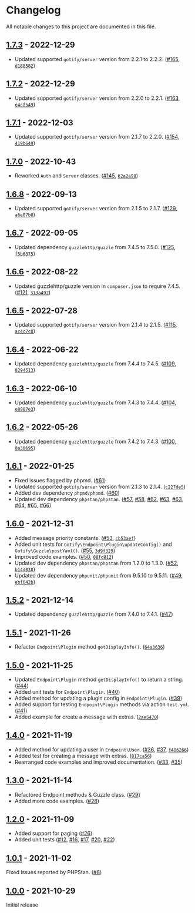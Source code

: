 # Changelog

All notable changes to this project are documented in this file.

## [1.7.3](https://github.com/VerifiedJoseph/gotify-api-php/releases/tag/v1.7.3) - 2022-12-29

* Updated supported `gotify/server` version from 2.2.1 to 2.2.2. ([#165](https://github.com/VerifiedJoseph/gotify-api-php/pull/165), [`d188582`](https://github.com/VerifiedJoseph/gotify-api-php/commit/d188582e38a4b52eb0b2087db73b5d940ce66dc1))

## [1.7.2](https://github.com/VerifiedJoseph/gotify-api-php/releases/tag/v1.7.2) - 2022-12-29

* Updated supported `gotify/server` version from 2.2.0 to 2.2.1. ([#163](https://github.com/VerifiedJoseph/gotify-api-php/pull/163), [`e4cf549`](https://github.com/VerifiedJoseph/gotify-api-php/commit/e4cf5491f85bd0363b579b88673cc640ae49cc4f))

## [1.7.1](https://github.com/VerifiedJoseph/gotify-api-php/releases/tag/v1.7.1) - 2022-12-03

* Updated supported `gotify/server` version from 2.1.7 to 2.2.0. ([#154](https://github.com/VerifiedJoseph/gotify-api-php/pull/154), [`419b649`](https://github.com/VerifiedJoseph/gotify-api-php/commit/419b6499b2d878e7d6ed80110a7d57de5c1ce01a))

## [1.7.0](https://github.com/VerifiedJoseph/gotify-api-php/releases/tag/v1.7.0) - 2022-10-43

* Reworked `Auth` and `Server` classes. ([#145](https://github.com/VerifiedJoseph/gotify-api-php/pull/145), [`62a2a98`](https://github.com/VerifiedJoseph/gotify-api-php/commit/62a2a98be18b976c1aa5ce1a864ca5fec61e76ca))

## [1.6.8](https://github.com/VerifiedJoseph/gotify-api-php/releases/tag/v1.6.8) - 2022-09-13

* Updated supported `gotify/server` version from 2.1.5 to 2.1.7. ([#129](https://github.com/VerifiedJoseph/gotify-api-php/pull/129), [`a6e07b0`](https://github.com/VerifiedJoseph/gotify-api-php/commit/a6e07b0ca7862dfa68382e43cde8dcdb5a72ca3c))

## [1.6.7](https://github.com/VerifiedJoseph/gotify-api-php/releases/tag/v1.6.7) - 2022-09-05

* Updated dependency `guzzlehttp/guzzle` from 7.4.5 to 7.5.0. ([#125](https://github.com/VerifiedJoseph/gotify-api-php/pull/125), [`f5b6375`](https://github.com/VerifiedJoseph/gotify-api-php/commit/f5b63756e3e02de74813aea16ef40712f2ac6ece))

## [1.6.6](https://github.com/VerifiedJoseph/gotify-api-php/releases/tag/v1.6.6) - 2022-08-22

* Updated guzzlehttp/guzzle version in `composer.json` to require 7.4.5. ([#121](https://github.com/VerifiedJoseph/gotify-api-php/pull/121), [`313a492`](https://github.com/VerifiedJoseph/gotify-api-php/commit/313a49244d57832ed89d61394a602a566d8645b5))

## [1.6.5](https://github.com/VerifiedJoseph/gotify-api-php/releases/tag/v1.6.5) - 2022-07-28

* Updated supported `gotify/server` version from 2.1.4 to 2.1.5. ([#115](https://github.com/VerifiedJoseph/gotify-api-php/pull/115), [`ac4c7c8`](https://github.com/VerifiedJoseph/gotify-api-php/commit/ac4c7c807de09910bdea21faa8738101209be623))

## [1.6.4](https://github.com/VerifiedJoseph/gotify-api-php/releases/tag/v1.6.4) - 2022-06-22

* Updated dependency `guzzlehttp/guzzle` from 7.4.4 to 7.4.5. ([#109](https://github.com/VerifiedJoseph/gotify-api-php/pull/109), [`8294513`](https://github.com/VerifiedJoseph/gotify-api-php/commit/8294513ed3c229797ca2e42fc88ef53041c0e4c5))

## [1.6.3](https://github.com/VerifiedJoseph/gotify-api-php/releases/tag/v1.6.3) - 2022-06-10

* Updated dependency `guzzlehttp/guzzle` from 7.4.3 to 7.4.4. ([#104](https://github.com/VerifiedJoseph/gotify-api-php/pull/104), [`e8987e3`](https://github.com/VerifiedJoseph/gotify-api-php/commit/e8987e302c5183f910955754f11674b45fdad49b))

## [1.6.2](https://github.com/VerifiedJoseph/gotify-api-php/releases/tag/v1.6.2) - 2022-05-26

* Updated dependency `guzzlehttp/guzzle` from 7.4.2 to 7.4.3. ([#100](https://github.com/VerifiedJoseph/gotify-api-php/pull/100), [`0a36695`](https://github.com/VerifiedJoseph/gotify-api-php/commit/0a366954f8530b19ab3a75b5a4df16dccfc24ed2))

## [1.6.1](https://github.com/VerifiedJoseph/gotify-api-php/releases/tag/v1.6.1) - 2022-01-25

* Fixed issues flagged by phpmd. ([#61](https://github.com/VerifiedJoseph/gotify-api-php/pull/61))
* Updated supported `gotify/server` version from 2.1.3 to 2.1.4. ([`c227de5`](https://github.com/VerifiedJoseph/gotify-api-php/commit/c227de574ee36380e4d01bd33f6f40f7005cb424))
* Added dev dependency `phpmd/phpmd`. ([#60](https://github.com/VerifiedJoseph/gotify-api-php/pull/60))
* Updated dev dependency `phpstan/phpstan`.  ([#57](https://github.com/VerifiedJoseph/gotify-api-php/pull/57), [#58](https://github.com/VerifiedJoseph/gotify-api-php/pull/58), [#62](https://github.com/VerifiedJoseph/gotify-api-php/pull/62), [#63](https://github.com/VerifiedJoseph/gotify-api-php/pull/63), [#63](https://github.com/VerifiedJoseph/gotify-api-php/pull/63), [#64](https://github.com/VerifiedJoseph/gotify-api-php/pull/64), [#65](https://github.com/VerifiedJoseph/gotify-api-php/pull/65), [#66](https://github.com/VerifiedJoseph/gotify-api-php/pull/66))

## [1.6.0](https://github.com/VerifiedJoseph/gotify-api-php/releases/tag/v1.6.0) - 2021-12-31

* Added message priority constants. ([#53](https://github.com/VerifiedJoseph/gotify-api-php/pull/53), [`cb53aef`](https://github.com/VerifiedJoseph/gotify-api-php/commit/cb53aefc24e7bfc387943649bbc944e2e75f7b00))
* Added unit tests for `Gotify\Endpoint\Plugin\updateConfig()` and `Gotify\Guzzle\postYaml()`. ([#55](https://github.com/VerifiedJoseph/gotify-api-php/pull/55), [`3d9f329`](https://github.com/VerifiedJoseph/gotify-api-php/commit/3d9f329f2aee074781df4dc9dbcefbf97f07bb06))
* Improved code examples. ([#50](https://github.com/VerifiedJoseph/gotify-api-php/pull/50), [`08fd812`](https://github.com/VerifiedJoseph/gotify-api-php/commit/08fd812c4e076086a31c7338721e56896ea7655a))
* Updated dev dependency `phpstan/phpstan` from 1.2.0 to 1.3.0. ([#52](https://github.com/VerifiedJoseph/gotify-api-php/pull/52), [`b14d038`](https://github.com/VerifiedJoseph/gotify-api-php/commit/b14d03818f0324116cfa45dc1fe4c3f3d23a2197))
* Updated dev dependency `phpunit/phpunit` from 9.5.10 to 9.5.11. ([#49](https://github.com/VerifiedJoseph/gotify-api-php/pull/49), [`ebf642b`](https://github.com/VerifiedJoseph/gotify-api-php/commit/ebf642b4ed73604f020dc193c49bf19a2621c62f))

## [1.5.2](https://github.com/VerifiedJoseph/gotify-api-php/releases/tag/v1.5.2) - 2021-12-14

* Updated dependency `guzzlehttp/guzzle` from 7.4.0 to 7.4.1. ([#47](https://github.com/VerifiedJoseph/gotify-api-php/pull/47))

## [1.5.1](https://github.com/VerifiedJoseph/gotify-api-php/releases/tag/v1.5.1) - 2021-11-26

* Refactor `Endpoint\Plugin` method `getDisplayInfo()`. ([`64a3636`](https://github.com/VerifiedJoseph/gotify-api-php/commit/64a3636d486c29fbc37a4c78bb5af9b125ac2a6a))

## [1.5.0](https://github.com/VerifiedJoseph/gotify-api-php/releases/tag/v1.5.0) - 2021-11-25

* Updated `Endpoint\Plugin` method `getDisplayInfo()` to return a string. ([#44](https://github.com/VerifiedJoseph/gotify-api-php/pull/44))
* Added unit tests for `Endpoint\Plugin`. ([#40](https://github.com/VerifiedJoseph/gotify-api-php/pull/40))
* Added method for updating a plugin config in `Endpoint\Plugin`. ([#39](https://github.com/VerifiedJoseph/gotify-api-php/pull/39))
* Added support for testing `Endpoint\Plugin` methods via action `test.yml`. ([#41](https://github.com/VerifiedJoseph/gotify-api-php/pull/41))
* Added example for create a message with extras. ([`2ae5470`](https://github.com/VerifiedJoseph/gotify-api-php/commit/2ae54704794cff828298f50ec24b0b7aa5897e3d))

## [1.4.0](https://github.com/VerifiedJoseph/gotify-api-php/releases/tag/v1.4.0) - 2021-11-19

* Added method for updating a user in `Endpoint\User`. ([#36](https://github.com/VerifiedJoseph/gotify-api-php/pull/36), [#37](https://github.com/VerifiedJoseph/gotify-api-php/pull/37), [`f406266`](https://github.com/VerifiedJoseph/gotify-api-php/commit/f406266917ae9b96a195da34a928861ac18b8986))
* Added test for creating a message with extras. ([`817ca56`](https://github.com/VerifiedJoseph/gotify-api-php/commit/817ca5600b54bce1837592fb0f22953e937ccc5e))
* Rearranged code examples and improved documentation. ([#33](https://github.com/VerifiedJoseph/gotify-api-php/pull/33), [#35](https://github.com/VerifiedJoseph/gotify-api-php/pull/35))

## [1.3.0](https://github.com/VerifiedJoseph/gotify-api-php/releases/tag/v1.3.0) - 2021-11-14

* Refactored Endpoint methods & Guzzle class. ([#29](https://github.com/VerifiedJoseph/gotify-api-php/pull/29))
* Added more code examples. ([#28](https://github.com/VerifiedJoseph/gotify-api-php/pull/28))

## [1.2.0](https://github.com/VerifiedJoseph/gotify-api-php/releases/tag/v1.2.0) - 2021-11-09

* Added support for paging ([#26](https://github.com/VerifiedJoseph/gotify-api-php/pull/26))
* Added unit tests ([#12](https://github.com/VerifiedJoseph/gotify-api-php/pull/12), [#16](https://github.com/VerifiedJoseph/gotify-api-php/pull/16), [#17](https://github.com/VerifiedJoseph/gotify-api-php/pull/17), [#20](https://github.com/VerifiedJoseph/gotify-api-php/pull/20), [#22](https://github.com/VerifiedJoseph/gotify-api-php/pull/22))

## [1.0.1](https://github.com/VerifiedJoseph/gotify-api-php/releases/tag/v1.0.1) - 2021-11-02

Fixed issues reported by PHPStan. ([#8](https://github.com/VerifiedJoseph/gotify-api-php/pull/8))

## [1.0.0](https://github.com/VerifiedJoseph/gotify-api-php/releases/tag/v1.0.0) - 2021-10-29

Initial release
